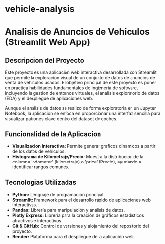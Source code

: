# vehicle-analysis
# Analisis de Anuncios de Vehiculos (Streamlit Web App)

## Descripcion del Proyecto

Este proyecto es una aplicacion web interactiva desarrollada con Streamlit que permite la exploracion visual de un conjunto de datos de anuncios de venta de vehiculos usados. El objetivo principal de este proyecto es poner en practica habilidades fundamentales de ingieneria de software, incluyendo la gestion de entornos virtuales, el analisis exploratorio de datos (EDA) y el despliegue de aplicaciones web.

Aunque el analisis de datos se realizo de forma exploratoria en un Jupyter Notebook, la aplicacion se enfoca en proporcionar una interfaz sencilla para visualizar patrones clave dentro del dataset de coches.

## Funcionalidad de la Aplicacion

* **Visualizacion Interactiva:** Permite generar graficos dinamicos a partir de los datos de vehiculos.
* **Histograma de Kilometraje/Precio:** Muestra la distribucion de la columna 'odometer' (kilometraje) o 'price' (Precio), ayudando a identificar rangos comunes.

## Tecnologias Utilizadas

* **Python:** Lenguaje de programación principal.
* **Streamlit:** Framework para el desarrollo rápido de aplicaciones web interactivas.
* **Pandas:** Librería para manipulación y análisis de datos.
* **Plotly Express:** Librería para la creación de gráficos estadísticos atractivos e interactivos.
* **Git & GitHub:** Control de versiones y alojamiento del repositorio del proyecto.
* **Render:** Plataforma para el despliegue de la aplicación web.
